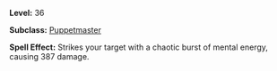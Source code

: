 <!-- TITLE: Spell: Discordant Mind -->

**Level:** 36

**Subclass:** [Puppetmaster](puppetmaster)

**Spell Effect:**  Strikes your target with a chaotic burst of mental energy, causing 387 damage.